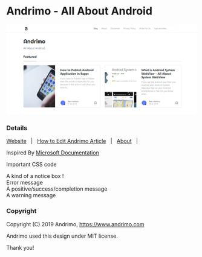 # Andrimo - All About Android

![Andrimo](assets/images/andrimo-home-page.png)

### Details

[Website](https://www.andrimo.com/) &nbsp; | &nbsp; [How to Edit Andrimo Article](https://www.andrimo.com/edit-andrimo-article) &nbsp; | &nbsp; [About](https://www.andrimo.com/about) &nbsp; |

Inspired By [Microsoft Documentation](https://docs.microsoft.com)

Important CSS code 

<div class="notify"><span class="symbol icon-info"></span> A kind of a notice box !</div> 
<div class="notify notify-red"><span class="symbol icon-error"></span> Error message</div> 
<div class="notify notify-green"><span class="symbol icon-tick"></span> A positive/success/completion message</div> 
<div class="notify notify-yellow"><span class="symbol icon-excl"></span> A warning message</div>

### Copyright

Copyright (C) 2019 Andrimo, https://www.andrimo.com

Andrimo used this design under MIT license. 

Thank you!
